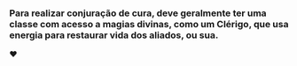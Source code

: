 ### Para realizar conjuração de cura, deve geralmente ter uma classe com acesso a magias divinas, como um **Clérigo**, que usa energia para restaurar vida dos aliados, ou sua.
:heart: